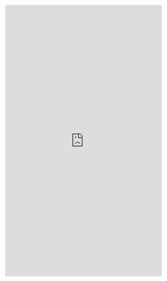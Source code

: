 <iframe frameborder="0" style="width:100%;height:873px;" src="https://viewer.diagrams.net/?highlight=0000ff&layers=1&nav=1&title=Prozess%20Produktion.drawio#R7Vxbd6M2EP41ftwcLja2H20n2W672eY027ObRxkGUIORV4jYya%2FvCAQGRBLX9zjNg4NG0gBz1yfZHXsyW37mZB7eMA%2BijmV4y4592bGsvmHhpyQ85QS7b%2BaEgFMvJ1UId%2FQZFNFQ1JR6kNQGCsYiQed1osviGFxRoxHO2aI%2BzGdR%2Fa5zEoBGuHNJpFN%2FUE%2BEOXVg9Vf034AGYXFn0xnmPTNSDFZvkoTEY4sKyb7q2BPOmMivZssJRFJ2hVzyedcv9JYPxiEW60zo3Y9%2F%2FewPZp9un7%2BYv75%2FSwLD%2BKS4PJIoVS%2F8ZYbtz5DMeWdid0ZdN5QvQ4XUIci%2BP9LYgxgvFpR7kkoBP59T%2FIiAJgKwG69HfArZLJ%2FxWRpR4OICW1%2FijBHHz78gyGwFOGolEDmrRP5LeXZXoHF2ozEkaUZ4ZHLenxmnTKTiqdATZ%2FKx5KsaHXu8CKmAuzlxZe8CDRNpoZhF2DLxkkQ0iPE6Al%2FIHsbpM4sFKfof8WEp2sBIjRNMMkgEZw8wYRE%2BhX0ZsxiZj3UtFCJFHrCskJRWPgObgeBPOET12o6yEOUi5kC1FyuDK8eEVWMzFJEoIw9K3is7wAtlCv%2FBLCzNLDSBo5pH0r9WoqgI%2BEWpgFdzN10mlXfutbxyQeMQEUEf607aJgZ1h1tGY7ES%2BaAhcWN40avzSBgaIahpVa9qcLKMN1kJwgMQGqtMMeWbb64rW9PVDyn3KXiE%2B5ra0CZFXVetZu3TKGqQCqdxUafov7qXzKjnydu0el%2FdP3fgNQ0VtviMabUYkLUvl%2BmeucuY3YahDxuSXNdjNEZmg9Ge%2FaX3tqIKy%2F5KphDdsoQKyqSFT5kQbPZigqg6VUjmklkISxLIueM5cIqPLj2noN4WJEu6F3dV9ePI%2BfmlcWH2jOGg2%2B06ltF3Bmjne%2FGe3nBN9xnsy30cTSujOAAUuLwZXsVsNsNiwL7%2BMBHt%2BDrpf7CQZu0qpOGy56AhbXDmimp6hjXcTE%2FNYk1jtGc9DT%2BYnrob%2BpOmpyajPeupqEg2VhQsqfiZ5e%2Beat2rPCGvL5fVxlPRiPGhK5Nk877gJxuraVmrmPeiUeRCejvnnojxNINo3zA3s56uxmhwWOvRQZVR7HMJNFnGFFKsB2gkgY1tIIwXtb5xvVEujd6qN3r7qjdMHXYYkzQCKquzE5OWuW51Zu9NWvrC%2FxsT9HkaMfdhO3GdFj7WXwMfMw%2BLj5n6av%2BKSqhyzgS%2BKEUWGcSZYaX4fwaRBzJEJTQDMrOxFKMQdtM4G3rNuERXc6S1IKq4IYHTK9meSUx27LihADWqU0Fap0BSX8gJkj3eWsqDAvezWRPJIAdrb4gbTgl%2FyKflA3NMd5T6C5K1q4HKiEiSQHzWqOvxQVdzDWTiXZeHzQxv72q9ZR94vWW%2BhlYAT4T0%2Fy0TfBWv6Fi27%2FuW62r%2BgD1G9reXJGcfvyTQMYiTLQms45cEOhBwSZIsjxTWOQW0zjBD1dKkDPtyAw7Utt5omrhhTIWQcNuoYzmRjNZTFLcTyKtP1ZQTkyyflWnj1cFzvKUbYrxvHfa3BOGwn4IXYZbM8xSSKOaN7MGypInaSuYcsF897g3Ewba%2BdtqZ6RRSk45clCZ1PoJvFpqtm0oH3ojdFon4vyY4UE1gta36i6ibqGj13guC7tELgsL%2B30NBYB%2B9ILB0jKDlAM48a8ENodGFnpuvSRQleb3g8Xwl6T5E%2BTo2gEVOiTFxi5LVmFPw5ywRLezaKOeTQpq52z5%2B7rZ0rOID5O42wR86d%2Bvr%2BZtXztE9YwyLifQqXD6Cz2J5ZA5bqRwscSPgz2m5tJxIPiTJS%2Fh6ic9xrKBBLr5EkMptzhrB6Z6Ar7UAAzkkp5Ze%2BZlK1M45VAP941cD7wgecI5fDejwgLLOpGabaRxowjvXUzaD3ppa2dvBQUtfW2vSf9dLvKbEd3UqQGO074O2W58KOPgOv3XaW%2Fybm0Jzi985sCnoi%2F0d%2BWwugVdufVoaLZe4hSI21WjTNA595MfWcYWTd%2B7TCvOaBpt1zKbnd5wmJLhvU9BBk9E0wDVZiAVMbal1rjVSWeycTJFkn%2FvXKzSRbxpI7bdy7L69Z51TDCjzO9VkXIQsYDGJrlbUhkmvxnxlElLINPoPCPGkvjJBUsHW8LwE3100bCSjXVP5klvGY3vd1LylqXQbdbDT9LoXTGVnGtZBjm9AdTxj%2B3CocKYjB0OzIW5TD4b9g8ZCHfT4nZyr9M1eQ%2Fr9Y0t%2F2y9bvB38ylKyrB3v63XlC6XkmsJ%2FZ%2BfCd4Yf2E34cs0dYlQleaoMm8sByfoP7KhCeGV1OcfdBuWWExrrYnvveA%2Bgue3jHH%2FbpzDP6iGs%2FDBvuROgdnwSN%2BTUF2ovtaam8%2F6FgzYt7WynBpurH9XI3Wv1yyT21b8%3D"></iframe>